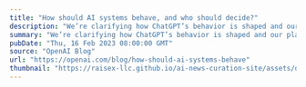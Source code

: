 ```yaml
---
title: "How should AI systems behave, and who should decide?"
description: "We’re clarifying how ChatGPT’s behavior is shaped and our plans for improving that behavior, allowing more user customization, and getting more public input into our decision-making in these areas."
summary: "We’re clarifying how ChatGPT’s behavior is shaped and our plans for improving that behavior, allowing more user customization, and getting more public input into our decision-making in these areas."
pubDate: "Thu, 16 Feb 2023 08:00:00 GMT"
source: "OpenAI Blog"
url: "https://openai.com/blog/how-should-ai-systems-behave"
thumbnail: "https://raisex-llc.github.io/ai-news-curation-site/assets/openai_logo.png"
---
```


